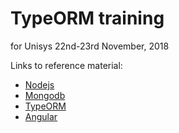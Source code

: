 # TypeORM training

for Unisys 22nd-23rd November, 2018

Links to reference material:

* <a href='https://vinod.co/resources/Nodejs.pdf'>Nodejs</a>
* <a href='https://vinod.co/resources/MongoDB.pdf'>Mongodb</a>
* <a href='http://typeorm.io/'>TypeORM</a>
* <a href='https://vinod.co/resources/Angular-Vinod.pdf'>Angular</a>

